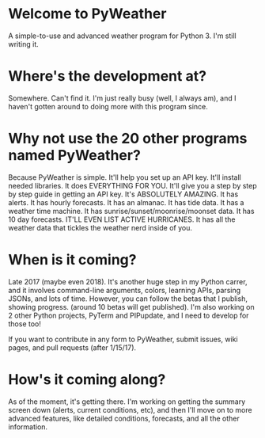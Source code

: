 # Welcome to PyWeather
A simple-to-use and advanced weather program for Python 3. I'm still writing it.

# Where's the development at?
Somewhere. Can't find it. I'm just really busy (well, I always am), and I haven't gotten around to doing more with this program since.

# Why not use the 20 other programs named PyWeather?
Because PyWeather is simple. It'll help you set up an API key. It'll install needed libraries. It does EVERYTHING FOR YOU. It'll give you a step by step by step guide in getting an API key. It's ABSOLUTELY AMAZING. It has alerts. It has hourly forecasts. It has an almanac. It has tide data. It has a weather time machine. It has sunrise/sunset/moonrise/moonset data. It has 10 day forecasts. IT'LL EVEN LIST ACTIVE HURRICANES. It has all the weather data that tickles the weather nerd inside of you.

# When is it coming?
Late 2017 (maybe even 2018). It's another huge step in my Python carrer, and it involves command-line arguments, colors, learning APIs, parsing JSONs, and lots of time. However, you can follow the betas that I publish, showing progress. (around 10 betas will get published). I'm also working on 2 other Python projects, PyTerm and PIPupdate, and I need to develop for those too!

If you want to contribute in any form to PyWeather, submit issues, wiki pages, and pull requests (after 1/15/17).

# How's it coming along?

As of the moment, it's getting there. I'm working on getting the summary screen down (alerts, current conditions, etc), and then I'll move on to more advanced features, like detailed conditions, forecasts, and all the other information.
